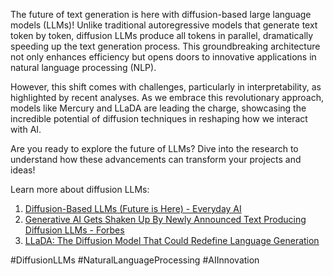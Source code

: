 The future of text generation is here with diffusion-based large language models (LLMs)! Unlike traditional autoregressive models that generate text token by token, diffusion LLMs produce all tokens in parallel, dramatically speeding up the text generation process. This groundbreaking architecture not only enhances efficiency but opens doors to innovative applications in natural language processing (NLP). 

However, this shift comes with challenges, particularly in interpretability, as highlighted by recent analyses. As we embrace this revolutionary approach, models like Mercury and LLaDA are leading the charge, showcasing the incredible potential of diffusion techniques in reshaping how we interact with AI.

Are you ready to explore the future of LLMs? Dive into the research to understand how these advancements can transform your projects and ideas!

Learn more about diffusion LLMs:
1. [Diffusion-Based LLMs (Future is Here) - Everyday AI](https://medium.com/everyday-ai/diffusion-based-llms-future-is-here-3614b0577573)
2. [Generative AI Gets Shaken Up By Newly Announced Text Producing Diffusion LLMs - Forbes](https://www.forbes.com/sites/lanceeliot/2025/03/07/generative-ai-gets-shaken-up-by-newly-announced-text-producing-diffusion-llms/)
3. [LLaDA: The Diffusion Model That Could Redefine Language Generation](https://towardsdatascience.com/llada-the-diffusion-model-that-could-redefine-language-generation/)

#DiffusionLLMs #NaturalLanguageProcessing #AIInnovation